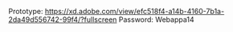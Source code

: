Prototype: https://xd.adobe.com/view/efc518f4-a14b-4160-7b1a-2da49d556742-99f4/?fullscreen
Password: Webappa14
